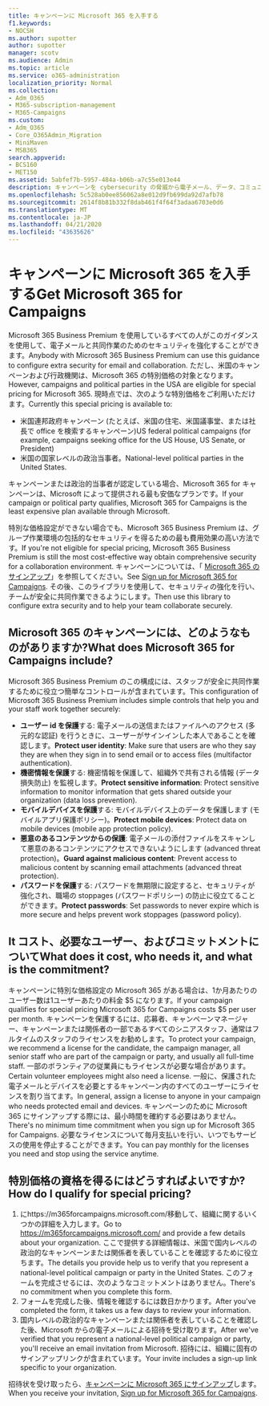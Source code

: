 ```yaml
---
title: キャンペーンに Microsoft 365 を入手する
f1.keywords:
- NOCSH
ms.author: supotter
author: supotter
manager: scotv
ms.audience: Admin
ms.topic: article
ms.service: o365-administration
localization_priority: Normal
ms.collection:
- Adm_O365
- M365-subscription-management
- M365-Campaigns
ms.custom:
- Adm_O365
- Core_O365Admin_Migration
- MiniMaven
- MSB365
search.appverid:
- BCS160
- MET150
ms.assetid: 5abfef7b-5957-484a-b06b-a7c55e013e44
description: キャンペーンを cybersecurity の脅威から電子メール、データ、コミュニケーションに保護できるように、Microsoft 365 をキャンペーンに対して取得します。
ms.openlocfilehash: 5c528ab0ee856062a8e012d9fb699da92d7afb78
ms.sourcegitcommit: 2614f8b81b332f8dab461f4f64f3adaa6703e0d6
ms.translationtype: MT
ms.contentlocale: ja-JP
ms.lasthandoff: 04/21/2020
ms.locfileid: "43635626"
---
```

# <a name="get-microsoft-365-for-campaigns"></a><span data-ttu-id="2d2b6-103">キャンペーンに Microsoft 365 を入手する</span><span class="sxs-lookup"><span data-stu-id="2d2b6-103">Get Microsoft 365 for Campaigns</span></span>

<span data-ttu-id="2d2b6-104">Microsoft 365 Business Premium を使用しているすべての人がこのガイダンスを使用して、電子メールと共同作業のためのセキュリティを強化することができます。</span><span class="sxs-lookup"><span data-stu-id="2d2b6-104">Anybody with Microsoft 365 Business Premium can use this guidance to configure extra security for email and collaboration.</span></span> <span data-ttu-id="2d2b6-105">ただし、米国のキャンペーンおよび行政機関は、Microsoft 365 の特別価格の対象となります。</span><span class="sxs-lookup"><span data-stu-id="2d2b6-105">However, campaigns and political parties in the USA are eligible for special pricing for Microsoft 365.</span></span> <span data-ttu-id="2d2b6-106">現時点では、次のような特別価格をご利用いただけます。</span><span class="sxs-lookup"><span data-stu-id="2d2b6-106">Currently this special pricing is available to:</span></span>
- <span data-ttu-id="2d2b6-107">米国連邦政府キャンペーン (たとえば、米国の住宅、米国議事堂、または社長で office を検索するキャンペーン)</span><span class="sxs-lookup"><span data-stu-id="2d2b6-107">US federal political campaigns (for example, campaigns seeking office for the US House, US Senate, or President)</span></span>
- <span data-ttu-id="2d2b6-108">米国の国家レベルの政治当事者。</span><span class="sxs-lookup"><span data-stu-id="2d2b6-108">National-level political parties in the United States.</span></span>

<span data-ttu-id="2d2b6-109">キャンペーンまたは政治的当事者が認定している場合、Microsoft 365 for キャンペーンは、Microsoft によって提供される最も安価なプランです。</span><span class="sxs-lookup"><span data-stu-id="2d2b6-109">If your campaign or political party qualifies, Microsoft 365 for Campaigns is the least expensive plan available through Microsoft.</span></span>  

<span data-ttu-id="2d2b6-110">特別な価格設定ができない場合でも、Microsoft 365 Business Premium は、グループ作業環境の包括的なセキュリティを得るための最も費用効果の高い方法です。</span><span class="sxs-lookup"><span data-stu-id="2d2b6-110">If you're not eligible for special pricing, Microsoft 365 Business Premium is still the most cost-effective way obtain comprehensive security for a collaboration environment.</span></span> <span data-ttu-id="2d2b6-111">キャンペーンについては、「 [Microsoft 365 のサインアップ](m365-campaigns-sign-up.md)」を参照してください。</span><span class="sxs-lookup"><span data-stu-id="2d2b6-111">See [Sign up for Microsoft 365 for Campaigns](m365-campaigns-sign-up.md).</span></span> <span data-ttu-id="2d2b6-112">その後、このライブラリを使用して、セキュリティの強化を行い、チームが安全に共同作業できるようにします。</span><span class="sxs-lookup"><span data-stu-id="2d2b6-112">Then use this library to configure extra security and to help your team collaborate securely.</span></span> 

## <a name="what-does-microsoft-365-for-campaigns-include"></a><span data-ttu-id="2d2b6-113">Microsoft 365 のキャンペーンには、どのようなものがありますか?</span><span class="sxs-lookup"><span data-stu-id="2d2b6-113">What does Microsoft 365 for Campaigns include?</span></span>
<span data-ttu-id="2d2b6-114">Microsoft 365 Business Premium のこの構成には、スタッフが安全に共同作業するために役立つ簡単なコントロールが含まれています。</span><span class="sxs-lookup"><span data-stu-id="2d2b6-114">This configuration of Microsoft 365 Business Premium includes simple controls that help you and your staff work together securely:</span></span> 
- <span data-ttu-id="2d2b6-115">**ユーザー id を保護**する: 電子メールの送信またはファイルへのアクセス (多元的な認証) を行うときに、ユーザーがサインインした本人であることを確認します。</span><span class="sxs-lookup"><span data-stu-id="2d2b6-115">**Protect user identity**: Make sure that users are who they say they are when they sign in to send email or to access files (multifactor authentication).</span></span>
- <span data-ttu-id="2d2b6-116">**機密情報を保護**する: 機密情報を保護して、組織外で共有される情報 (データ損失防止) を監視します。</span><span class="sxs-lookup"><span data-stu-id="2d2b6-116">**Protect sensitive information**: Protect sensitive information to monitor information that gets shared outside your organization (data loss prevention).</span></span>
- <span data-ttu-id="2d2b6-117">**モバイルデバイスを保護**する: モバイルデバイス上のデータを保護します (モバイルアプリ保護ポリシー)。</span><span class="sxs-lookup"><span data-stu-id="2d2b6-117">**Protect mobile devices**: Protect data on mobile devices (mobile app protection policy).</span></span>
- <span data-ttu-id="2d2b6-118">**悪意のあるコンテンツからの保護**: 電子メールの添付ファイルをスキャンして悪意のあるコンテンツにアクセスできないようにします (advanced threat protection)。</span><span class="sxs-lookup"><span data-stu-id="2d2b6-118">**Guard against malicious content**: Prevent access to malicious content by scanning email attachments (advanced threat protection).</span></span>
- <span data-ttu-id="2d2b6-119">**パスワードを保護**する: パスワードを無期限に設定すると、セキュリティが強化され、職場の stoppages (パスワードポリシー) の防止に役立てることができます。</span><span class="sxs-lookup"><span data-stu-id="2d2b6-119">**Protect passwords**: Set passwords to never expire which is more secure and helps prevent work stoppages (password policy).</span></span> 


## <a name="what-does-it-cost-who-needs-it-and-what-is-the-commitment"></a><span data-ttu-id="2d2b6-120">It コスト、必要なユーザー、およびコミットメントについて</span><span class="sxs-lookup"><span data-stu-id="2d2b6-120">What does it cost, who needs it, and what is the commitment?</span></span>
<span data-ttu-id="2d2b6-121">キャンペーンに特別な価格設定の Microsoft 365 がある場合は、1か月あたりのユーザー数は1ユーザーあたりの料金 $5 になります。</span><span class="sxs-lookup"><span data-stu-id="2d2b6-121">If your campaign qualifies for special pricing Microsoft 365 for Campaigns costs $5 per user per month.</span></span> <span data-ttu-id="2d2b6-122">キャンペーンを保護するには、応募者、キャンペーンマネージャー、キャンペーンまたは関係者の一部であるすべてのシニアスタッフ、通常はフルタイムのスタッフのライセンスをお勧めします。</span><span class="sxs-lookup"><span data-stu-id="2d2b6-122">To protect your campaign, we recommend a license for the candidate, the campaign manager, all senior staff who are part of the campaign or party, and usually all full-time staff.</span></span> <span data-ttu-id="2d2b6-123">一部のボランティアの従業員にもライセンスが必要な場合があります。</span><span class="sxs-lookup"><span data-stu-id="2d2b6-123">Certain volunteer employees might also need a license.</span></span> <span data-ttu-id="2d2b6-124">一般に、保護された電子メールとデバイスを必要とするキャンペーン内のすべてのユーザーにライセンスを割り当てます。</span><span class="sxs-lookup"><span data-stu-id="2d2b6-124">In general, assign a license to anyone in your campaign who needs protected email and devices.</span></span>
<span data-ttu-id="2d2b6-125">キャンペーンのために Microsoft 365 にサインアップする際には、最小時間を確約する必要はありません。</span><span class="sxs-lookup"><span data-stu-id="2d2b6-125">There's no minimum time commitment when you sign up for Microsoft 365 for Campaigns.</span></span> <span data-ttu-id="2d2b6-126">必要なライセンスについて毎月支払いを行い、いつでもサービスの使用を停止することができます。</span><span class="sxs-lookup"><span data-stu-id="2d2b6-126">You can pay monthly for the licenses you need and stop using the service anytime.</span></span>

## <a name="how-do-i-qualify-for-special-pricing"></a><span data-ttu-id="2d2b6-127">特別価格の資格を得るにはどうすればよいですか?</span><span class="sxs-lookup"><span data-stu-id="2d2b6-127">How do I qualify for special pricing?</span></span>

1. <span data-ttu-id="2d2b6-128">にhttps://m365forcampaigns.microsoft.com/移動して、組織に関するいくつかの詳細を入力します。</span><span class="sxs-lookup"><span data-stu-id="2d2b6-128">Go to https://m365forcampaigns.microsoft.com/ and provide a few details about your organization.</span></span> <span data-ttu-id="2d2b6-129">ここで提供する詳細情報は、米国で国内レベルの政治的なキャンペーンまたは関係者を表していることを確認するために役立ちます。</span><span class="sxs-lookup"><span data-stu-id="2d2b6-129">The details you provide help us to verify that you represent a national-level political campaign or party in the United States.</span></span> <span data-ttu-id="2d2b6-130">このフォームを完成させるには、次のようなコミットメントはありません。</span><span class="sxs-lookup"><span data-stu-id="2d2b6-130">There's no commitment when you complete this form.</span></span> 
2. <span data-ttu-id="2d2b6-131">フォームを完成した後、情報を確認するには数日かかります。</span><span class="sxs-lookup"><span data-stu-id="2d2b6-131">After you've completed the form, it takes us a few days to review your information.</span></span> 
3. <span data-ttu-id="2d2b6-132">国内レベルの政治的なキャンペーンまたは関係者を表していることを確認した後、Microsoft からの電子メールによる招待を受け取ります。</span><span class="sxs-lookup"><span data-stu-id="2d2b6-132">After we've verified that you represent a national-level political campaign or party, you'll receive an email invitation from Microsoft.</span></span> <span data-ttu-id="2d2b6-133">招待には、組織に固有のサインアップリンクが含まれています。</span><span class="sxs-lookup"><span data-stu-id="2d2b6-133">Your invite includes a sign-up link specific to your organization.</span></span> 

<span data-ttu-id="2d2b6-134">招待状を受け取ったら、[キャンペーンに Microsoft 365 にサインアップ](m365-campaigns-sign-up.md)します。</span><span class="sxs-lookup"><span data-stu-id="2d2b6-134">When you receive your invitation, [Sign up for Microsoft 365 for Campaigns](m365-campaigns-sign-up.md).</span></span>



